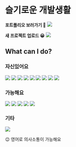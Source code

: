 <h1>슬기로운 개발생활</h1>
<p> 
  <b>포트폴리오 보러가기 👀</b> 
    <a href="https://jwk-portfolio.vercel.app" target="_blank"><img src="https://img.shields.io/badge/Portfolio-3399FF?style=flat-square&logo=vercel&logoColor=white"/></a>
</p>
<p> 
  <b>새 프로젝트 업로드 😀</b> 
    <a href="https://workit-one.vercel.app/" target="_blank"><img src="https://img.shields.io/badge/WORKIT-86BC40?style=flat-square&logo=vercel&logoColor=white"/></a>
</p>
<h2>What can I do?</h2>
<h3>자신있어요</span> 
<p>
  <img src="https://img.shields.io/badge/Next.js-000000?style=flat-square&logo=Next.js&logoColor=white"/>
  <img src="https://img.shields.io/badge/React-61DAFB?style=flat-square&logo=React&logoColor=white"/>
  <img src="https://img.shields.io/badge/JavaScript-F7DF1E?style=flat-square&logo=JavaScript&logoColor=white"/>
  <img src="https://img.shields.io/badge/Node.js-339933?style=flat-square&logo=Node.js&logoColor=white"/>
  <img src="https://img.shields.io/badge/MongoDB-47A248?style=flat-square&logo=MongoDB&logoColor=white"/>
  <img src="https://img.shields.io/badge/Tailwind CSS-06B6D4?style=flat-square&logo=Tailwind CSS&logoColor=white"/>
  <img src="https://img.shields.io/badge/styled-components-DB7093?style=flat-square&logo=styled-components&logoColor=white"/>
  <img src="https://img.shields.io/badge/Git-C71D23?style=flat-square&logo=Git&logoColor=white"/>
  <img src="https://img.shields.io/badge/Figma-F24E1E?style=flat-square&logo=Figma&logoColor=white"/>
</p>
<h3>가능해요</h3>
<p>
  <img src="https://img.shields.io/badge/TypeScript-3178C6?style=flat-square&logo=TypeScript&logoColor=white"/>
  <img src="https://img.shields.io/badge/Sass-CC6699?style=flat-square&logo=Sass&logoColor=white"/>
  <img src="https://img.shields.io/badge/Firebase-FFCA28?style=flat-square&logo=Firebase&logoColor=white"/>
  <img src="https://img.shields.io/badge/MySQL-4479A1?style=flat-square&logo=MySQL&logoColor=white"/>
   <img src="https://img.shields.io/badge/Slack-4A154B?style=flat-square&logo=Slack&logoColor=white"/>
</p>
<h3>기타</h3>
<p>
  <img src="https://img.shields.io/badge/TOEIC940-000000?style=flat-square&logo=&logoColor=white"/>
  <p>😉 영어로 의사소통이 가능해요</p>
</p>
